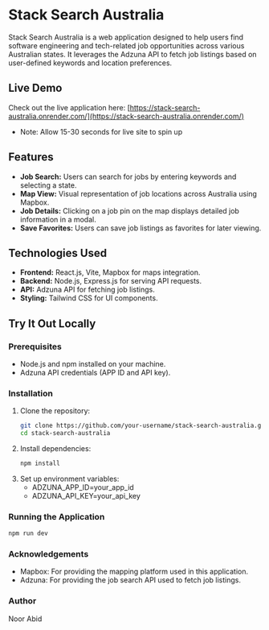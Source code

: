 # Stack Search Australia

Stack Search Australia is a web application designed to help users find software engineering and tech-related job opportunities across various Australian states. It leverages the Adzuna API to fetch job listings based on user-defined keywords and location preferences.

## Live Demo

Check out the live application here: [https://stack-search-australia.onrender.com/](https://stack-search-australia.onrender.com/)
- Note: Allow 15-30 seconds for live site to spin up

## Features

- **Job Search:** Users can search for jobs by entering keywords and selecting a state.
- **Map View:** Visual representation of job locations across Australia using Mapbox.
- **Job Details:** Clicking on a job pin on the map displays detailed job information in a modal.
- **Save Favorites:** Users can save job listings as favorites for later viewing.

## Technologies Used

- **Frontend:** React.js, Vite, Mapbox for maps integration.
- **Backend:** Node.js, Express.js for serving API requests.
- **API:** Adzuna API for fetching job listings.
- **Styling:** Tailwind CSS for UI components.

## Try It Out Locally 

### Prerequisites

- Node.js and npm installed on your machine.
- Adzuna API credentials (APP ID and API key).

### Installation

1. Clone the repository:
   ```bash
   git clone https://github.com/your-username/stack-search-australia.git
   cd stack-search-australia
   ```
2. Install dependencies:
   ```bash
   npm install
   ```
3. Set up environment variables:
   - ADZUNA_APP_ID=your_app_id
   - ADZUNA_API_KEY=your_api_key
     
### Running the Application
```bash
npm run dev
```

### Acknowledgements
- Mapbox: For providing the mapping platform used in this application.
- Adzuna: For providing the job search API used to fetch job listings.

### Author
Noor Abid
